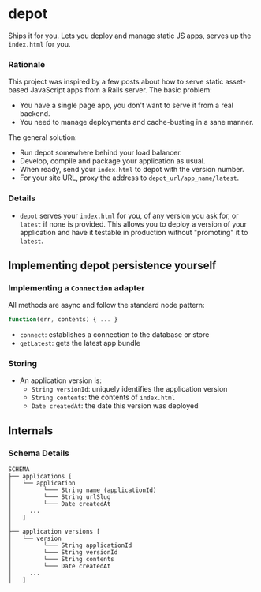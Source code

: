 depot
=====

Ships it for you. Lets you deploy and manage static JS apps, serves up the `index.html` for you.

### Rationale

This project was inspired by a few posts about how to serve static asset-based JavaScript apps from a Rails server. The basic problem:

* You have a single page app, you don't want to serve it from a real backend.
* You need to manage deployments and cache-busting in a sane manner.

The general solution:

* Run depot somewhere behind your load balancer.
* Develop, compile and package your application as usual.
* When ready, send your `index.html` to depot with the version number.
* For your site URL, proxy the address to `depot_url/app_name/latest`.

### Details

* `depot` serves your `index.html` for you, of any version you ask for, or `latest` if none is provided. This allows you to deploy a version of your application and have it testable in production without "promoting" it to `latest`.

## Implementing depot persistence yourself

### Implementing a `Connection` adapter

All methods are async and follow the standard node pattern:

```js
function(err, contents) { ... }
```

* `connect`: establishes a connection to the database or store
* `getLatest`: gets the latest app bundle

### Storing

* An application version is:
  * `String versionId`: uniquely identifies the application version
  * `String contents`: the contents of `index.html`
  * `Date createdAt`: the date this version was deployed

## Internals

### Schema Details

```
SCHEMA
├── applications [
│   └── application
│         └─── String name (applicationId)
│         └─── String urlSlug
│         └─── Date createdAt
│     ...
│   ]
│
├── application versions [
│   └── version
│         └─── String applicationId
│         └─── String versionId
│         └─── String contents
│         └─── Date createdAt
│     ...
│   ]
```